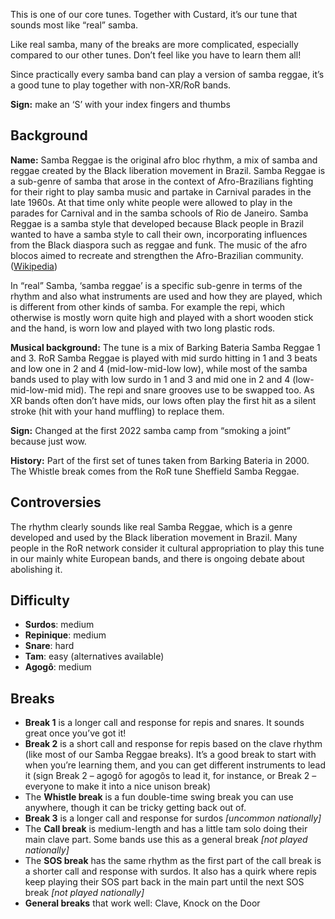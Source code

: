 This is one of our core tunes. Together with Custard, it’s our tune that sounds most like “real” samba.

Like real samba, many of the breaks are more complicated, especially compared to our other tunes. Don’t feel like you have to learn them all!

Since practically every samba band can play a version of samba reggae, it’s a good tune to play together with non-XR/RoR bands.

**Sign:** make an ‘S’ with your index fingers and thumbs

## Background

**Name:** Samba Reggae is the original afro bloc rhythm, a mix of samba and reggae created by the Black liberation movement in Brazil. Samba Reggae is a sub-genre of samba that arose in the context of Afro-Brazilians fighting for their right to play samba music and partake in Carnival parades in the late 1960s. At that time only white people were allowed to play in the parades for Carnival and in the samba schools of Rio de Janeiro. Samba Reggae is a samba style that developed because Black people in Brazil wanted to have a samba style to call their own, incorporating influences from the Black diaspora such as reggae and funk. The music of the afro blocos aimed to recreate and strengthen the Afro-Brazilian community. ([Wikipedia](https://en.wikipedia.org/wiki/Samba_reggae))

In “real” Samba, ‘samba reggae’ is a specific sub-genre in terms of the rhythm and also what instruments are used and how they are played, which is different from other kinds of samba. For example the repi, which otherwise is mostly worn quite high and played with a short wooden stick and the hand, is worn low and played with two long plastic rods.

**Musical background:** The tune is a mix of Barking Bateria Samba Reggae 1 and 3. RoR Samba Reggae is played with mid surdo hitting in 1 and 3 beats and low one in 2 and 4 (mid-low-mid-low low), while most of the samba bands used to play with low surdo in 1 and 3 and mid one in 2 and 4 (low-mid-low-mid mid). The repi and snare grooves use to be swapped too. As XR bands often don’t have mids, our lows often play the first hit as a silent stroke (hit with your hand muffling) to replace them.

**Sign:** Changed at the first 2022 samba camp from “smoking a joint” because just wow.

**History:** Part of the first set of tunes taken from Barking Bateria in 2000.
The Whistle break comes from the RoR tune Sheffield Samba Reggae.

## Controversies

The rhythm clearly sounds like real Samba Reggae, which is a genre developed and used by the Black liberation movement in Brazil. Many people in the RoR network consider it cultural appropriation to play this tune in our mainly white European bands, and there is ongoing debate about abolishing it.

## Difficulty

* **Surdos**: medium
* **Repinique**: medium
* **Snare**: hard
* **Tam**: easy (alternatives available)
* **Agogô**: medium

## Breaks

* **Break 1** is a longer call and response for repis and snares. It sounds great once you’ve got it!
* **Break 2** is a short call and response for repis based on the clave rhythm (like most of our Samba Reggae breaks). It’s a good break to start with when you’re learning them, and you can get different instruments to lead it (sign Break 2 – agogô for agogôs to lead it, for instance, or Break 2 – everyone to make it into a nice unison break)
* The **Whistle break** is a fun double-time swing break you can use anywhere, though it can be tricky getting back out of.
* **Break 3** is a longer call and response for surdos _\[uncommon nationally\]_
* The **Call break** is medium-length and has a little tam solo doing their main clave part. Some bands use this as a general break _\[not played nationally\]_
* The **SOS break** has the same rhythm as the first part of the call break is a shorter call and response with surdos. It also has a quirk where repis keep playing their SOS part back in the main part until the next SOS break _\[not played nationally\]_
* **General breaks** that work well: Clave, Knock on the Door
